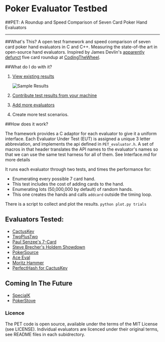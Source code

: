 Poker Evaluator Testbed 
==================

##PET: A Roundup and Speed Comparison of Seven Card Poker Hand Evaluators

---------------------------------------------

##What's This?
A open test framework and speed comparison of seven card poker hand evaluators in C and C++.  Measuring the state-of-the art in open-source hand evaluators.  Inspired by James Devlin's [apparently defunct](http://www.codingthewheel.com/archives/poker-hand-evaluator-roundup)
 five card roundup at [CodingTheWheel](https://web.archive.org/web/20140717015339/http://codingthewheel.com/archives/poker-hand-evaluator-roundup/). 


##What do I do with it?

1. [View existing results](wiki/results)

      ![Sample Results](https://cloud.githubusercontent.com/assets/3831873/7672694/25aff802-fcca-11e4-8fb9-9cfe26a323ea.png "Example")

2. [Contribute test results from your machine](howtoruntests.md)

3. [Add more evaluators](howtoaddevaluators.md)

4. Create more test scenarios. 


##How does it work?

The framework provides a C adaptor for each evaluator to give it a uniform interface.  Each Evaluator Under Test (EUT) is assigned a unique 3 letter abbreviation,  and implements the api defined in `PET_evaluator.h`. A set of macros in that header translates the API names to the evaluator's names so that we can use the same test harness for all of them.  See Interface.md for more details


It runs each evaluator through two tests, and times the performance for:

- Enumerating every possible 7 card hand.
 - This test includes the cost of adding cards to the hand.
- Enumerating lots (50,000,000 by default) of random hands.
 - This one creates the hands and calls `addcard` outside the timing loop.

There is a script to collect and plot the results. `python plot.py trials`


## Evaluators Tested:

- [CactusKev](cactuskev/README.md)
- [TwoPlusTwo](twoplustwo/README.md)
- [Paul Senzee's 7-Card](senzee/README.md)
- [Steve Brecher's Holdem Showdown](showdown/README.md)
- [PokerSource](pokersource/README.md)
- [Ace Eval](ace_eval/README.md)
- [Moritz Hammer](hammer/README.md)
- [PerfectHash for CactusKev](perfecthash/README.md)

## Coming In The Future
- [SpecialK](specialk/README.md)
- [PokerStove](pokerstove/README.md)


### Licence
The PET code is open source, available under the terms of the MIT License (see LICENSE).  Individual evaluators are licenced under their original terms, see README files in each subidrectory.

